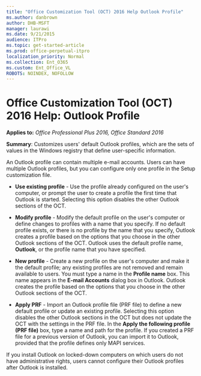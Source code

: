 ```yaml
---
title: "Office Customization Tool (OCT) 2016 Help Outlook Profile"
ms.author: danbrown
author: DHB-MSFT
manager: laurawi
ms.date: 9/21/2015
audience: ITPro
ms.topic: get-started-article
ms.prod: office-perpetual-itpro
localization_priority: Normal
ms.collection: Ent_O365
ms.custom: Ent_Office_VL
ROBOTS: NOINDEX, NOFOLLOW
---
```


# Office Customization Tool (OCT) 2016 Help: Outlook Profile

**Applies to:** *Office Professional Plus 2016, Office Standard 2016*

**Summary**: Customizes users' default Outlook profiles, which are the sets of values in the Windows registry that define user-specific information. 
  
An Outlook profile can contain multiple e-mail accounts. Users can have multiple Outlook profiles, but you can configure only one profile in the Setup customization file.
  
- **Use existing profile** - Use the profile already configured on the user's computer, or prompt the user to create a profile the first time that Outlook is started. Selecting this option disables the other Outlook sections of the OCT. 
    
- **Modify profile** - Modify the default profile on the user's computer or define changes to profiles with a name that you specify. If no default profile exists, or there is no profile by the name that you specify, Outlook creates a profile based on the options that you choose in the other Outlook sections of the OCT. Outlook uses the default profile name, **Outlook**, or the profile name that you have specified.
    
- **New profile** - Create a new profile on the user's computer and make it the default profile; any existing profiles are not removed and remain available to users. You must type a name in the **Profile name** box. This name appears in the **E-mail Accounts** dialog box in Outlook. Outlook creates the profile based on the options that you choose in the other Outlook sections of the OCT. 
    
- **Apply PRF** - Import an Outlook profile file (PRF file) to define a new default profile or update an existing profile. Selecting this option disables the other Outlook sections in the OCT but does not update the OCT with the settings in the PRF file. In the **Apply the following profile (PRF file)** box, type a name and path for the profile. If you created a PRF file for a previous version of Outlook, you can import it to Outlook, provided that the profile defines only MAPI services. 
    
If you install Outlook on locked-down computers on which users do not have administrative rights, users cannot configure their Outlook profiles after Outlook is installed. 
  

